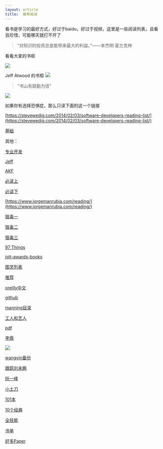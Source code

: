 ```yaml
---
layout: article
title:  推荐阅读
---
```

看书是学习的最好方式，好过于baidu，好过于视频，这里是一些阅读列表，且看且珍惜，可能哪天就打不开了


>“对知识的投资总是能带来最大的利益。”——本杰明·富兰克林


看看大拿的书柜 

![](https://www.linuxjournal.com/files/linuxjournal.com/linuxjournal/articles/107/10708/10708f1.inline.jpg)


Jeff Atwood 的书柜
![](https://blog.codinghorror.com/content/images/uploads/2008/04/6a0120a85dcdae970b012877703e47970c-pi.jpg )

>"书山有路勤为径"

![](https://swdraft.files.wordpress.com/2014/01/100_0263.jpg?w=1800)


如果你有选择恐惧症，那么只读下面的这一个链接

[https://stevewedig.com/2014/02/03/software-developers-reading-list/](https://stevewedig.com/2014/02/03/software-developers-reading-list/)



[基础](https://github.com/keithnull/TeachYourselfCS-CN/blob/master/TeachYourselfCS-CN.md)


其他：


[专业开发](https://mixmastamyk.bitbucket.io/pro_soft_dev/)

[Jeff](https://blog.codinghorror.com/programmers-dont-read-books-but-you-should/)

[AKF](https://akfpartners.com/books)


[必读上](https://www.jianshu.com/p/e500003a1258)

[必读下](https://www.jianshu.com/p/d2499b8f0c81)


[https://www.jorgemanrubia.com/reading/](https://www.jorgemanrubia.com/reading/)



[狠毒一](https://www.douban.com/doulist/1534859/)

[狠毒二](https://www.douban.com/doulist/2503829/)

[狠毒三](https://www.douban.com/doulist/1170434/)



[97 Things](https://github.com/97-things)


[jolt-awards-books](https://github.com/haiiiiiyun/jolt-awards-books)


[图灵列表](https://www.ituring.com.cn/book)


[推荐](https://developeronfire.com/book-recommendations)


[oreilly中文](http://www.oreilly.com.cn/index.php?func=completelist)


[github](https://github.com/EbookFoundation/free-programming-books/blob/master/free-programming-books.md)


[manning目录](https://www.manning.com/catalog)


[工人和艺人](https://www.ituring.com.cn/article/264007)


[pdf](https://github.com/MrAlex6204/Books)


[李鼎](https://github.com/oldratlee/translations)

![](https://alvinalexander.com/sites/default/files/inline-images/fps-other-fp-books.jpg)


[wangyin备份](https://github.com/jishuzhain/wangyin-blog-spider)


[跟踪刘未鹏](http://mindhacks.cn/)

[阮一峰](http://www.ruanyifeng.com/blog/)

[小土刀](https://book.douban.com/people/wdx/)

[101本](https://www.whoishostingthis.com/resources/programming-books/)


[10个经典](https://dzone.com/articles/books-every-programmer-should-read)


[全技能](https://dev.to/bosepchuk/29-must-read-programming-books-2n45)

[书单](https://simpleprogrammer.com/best-programming-books-2019/)

[好多Paper](https://github.com/papers-we-love/papers-we-love)